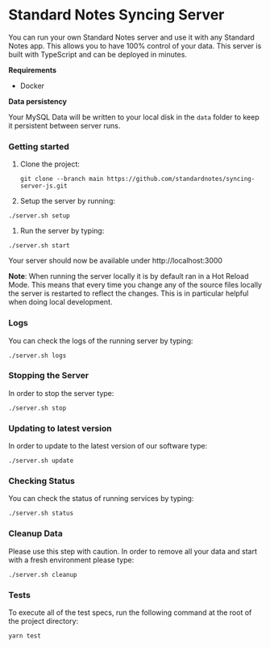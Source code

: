 # Standard Notes Syncing Server

You can run your own Standard Notes server and use it with any Standard Notes app. This allows you to have 100% control of your data. This server is built with TypeScript and can be deployed in minutes.

**Requirements**

- Docker

**Data persistency**

Your MySQL Data will be written to your local disk in the `data` folder to keep it persistent between server runs.

### Getting started

1. Clone the project:

	```
	git clone --branch main https://github.com/standardnotes/syncing-server-js.git
	```

1. Setup the server by running:
```
./server.sh setup
```

1. Run the server by typing:
```
./server.sh start
```

Your server should now be available under http://localhost:3000

**Note**: When running the server locally it is by default ran in a Hot Reload Mode. This means that every time you change any of the source files locally the server is restarted to reflect the changes. This is in particular helpful when doing local development.

### Logs

You can check the logs of the running server by typing:

```
./server.sh logs
```

### Stopping the Server

In order to stop the server type:
```
./server.sh stop
```

### Updating to latest version

In order to update to the latest version of our software type:

```
./server.sh update
```

### Checking Status

You can check the status of running services by typing:
```
./server.sh status
```

### Cleanup Data

Please use this step with caution. In order to remove all your data and start with a fresh environment please type:
```
./server.sh cleanup
```

### Tests

To execute all of the test specs, run the following command at the root of the project directory:

```bash
yarn test
```
